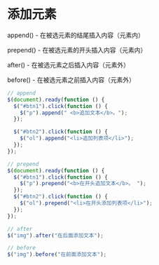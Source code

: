 # 添加元素

append() - 在被选元素的结尾插入内容（元素内）

prepend() - 在被选元素的开头插入内容（元素内）

after() - 在被选元素之后插入内容（元素外）

before() - 在被选元素之前插入内容（元素外）

```js
// append
$(document).ready(function () {
  $("#btn1").click(function () {
    $("p").append(" <b>追加文本</b>。");
  });

  $("#btn2").click(function () {
    $("ol").append("<li>追加列表项</li>");
  });
});

// prepend
$(document).ready(function () {
  $("#btn1").click(function () {
    $("p").prepend("<b>在开头追加文本</b>。 ");
  });
  $("#btn2").click(function () {
    $("ol").prepend("<li>在开头添加列表项</li>");
  });
});

// after
$("img").after("在后面添加文本");

// before
$("img").before("在前面添加文本");
```
